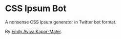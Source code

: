 # CSS Ipsum Bot

A nonsense CSS Ipsum generator in Twitter bot format.

By [Emily Aviva Kapor-Mater](emilyaviva.com).
